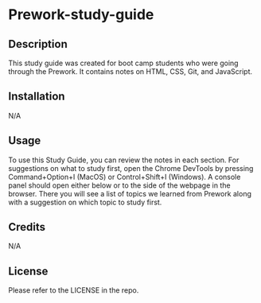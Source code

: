 

# Prework-study-guide


## Description

This study guide was created for boot camp students who were going through the Prework. It contains notes on HTML, CSS, Git, and JavaScript.



## Installation

N/A



## Usage

To use this Study Guide, you can review the notes in each section. For suggestions on what to study first, open the Chrome DevTools by pressing Command+Option+I (MacOS) or Control+Shift+I (Windows). A console panel should open either below or to the side of the webpage in the browser. There you will see a list of topics we learned from Prework along with a suggestion on which topic to study first.




## Credits

N/A




## License

Please refer to the LICENSE in the repo.


